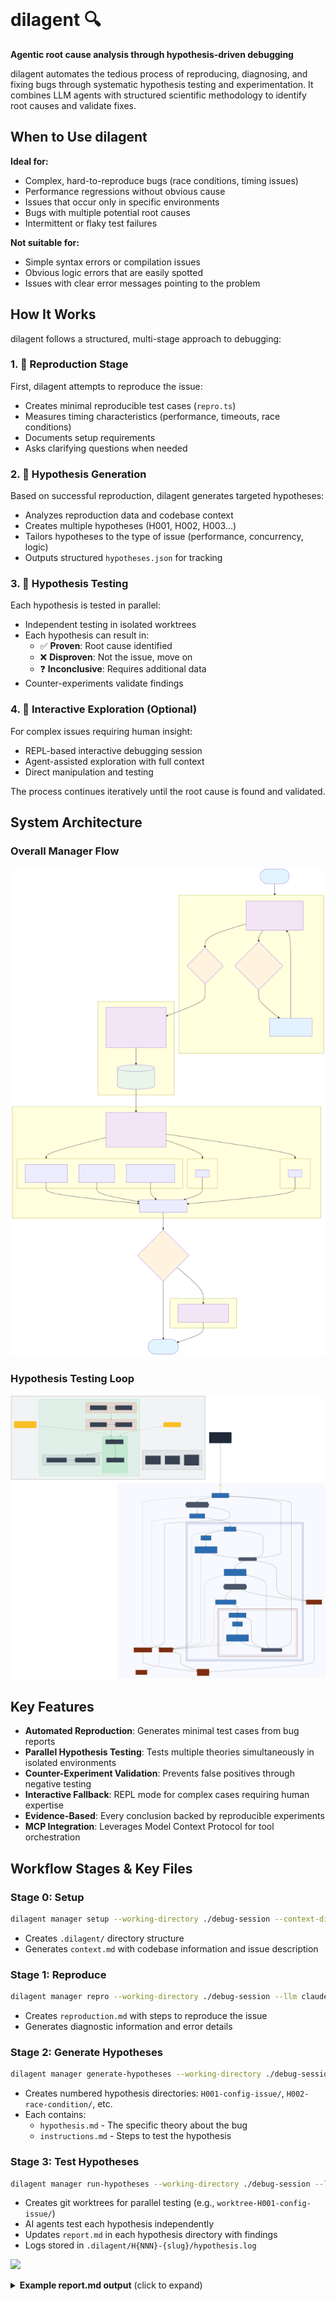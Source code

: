 <img src="https://gitbucket.schickling.dev/api/get/32330263261d8466bc8146badc9dabbcdbf3425a046486097f62f47c10b9cf96" alt="" height="200"/>

# dilagent 🔍

**Agentic root cause analysis through hypothesis-driven debugging**

dilagent automates the tedious process of reproducing, diagnosing, and fixing bugs through systematic hypothesis testing and experimentation. It combines LLM agents with structured scientific methodology to identify root causes and validate fixes.

## When to Use dilagent

**Ideal for:**
- Complex, hard-to-reproduce bugs (race conditions, timing issues)
- Performance regressions without obvious cause
- Issues that occur only in specific environments
- Bugs with multiple potential root causes
- Intermittent or flaky test failures

**Not suitable for:**
- Simple syntax errors or compilation issues
- Obvious logic errors that are easily spotted
- Issues with clear error messages pointing to the problem

## How It Works

dilagent follows a structured, multi-stage approach to debugging:

### 1. 🔬 Reproduction Stage
First, dilagent attempts to reproduce the issue:
- Creates minimal reproducible test cases (`repro.ts`)
- Measures timing characteristics (performance, timeouts, race conditions)
- Documents setup requirements
- Asks clarifying questions when needed

### 2. 🧠 Hypothesis Generation  
Based on successful reproduction, dilagent generates targeted hypotheses:
- Analyzes reproduction data and codebase context
- Creates multiple hypotheses (H001, H002, H003...)
- Tailors hypotheses to the type of issue (performance, concurrency, logic)
- Outputs structured `hypotheses.json` for tracking

### 3. 🧪 Hypothesis Testing
Each hypothesis is tested in parallel:
- Independent testing in isolated worktrees
- Each hypothesis can result in:
  - ✅ **Proven**: Root cause identified
  - ❌ **Disproven**: Not the issue, move on
  - ❓ **Inconclusive**: Requires additional data
- Counter-experiments validate findings

### 4. 💬 Interactive Exploration (Optional)
For complex issues requiring human insight:
- REPL-based interactive debugging session
- Agent-assisted exploration with full context
- Direct manipulation and testing

The process continues iteratively until the root cause is found and validated.

## System Architecture

### Overall Manager Flow
![System Overview](./diagrams/manager-flow.svg)

### Hypothesis Testing Loop
![Hypothesis Loop](./diagrams/hypothesis-loop.svg)

## Key Features

- **Automated Reproduction**: Generates minimal test cases from bug reports
- **Parallel Hypothesis Testing**: Tests multiple theories simultaneously in isolated environments
- **Counter-Experiment Validation**: Prevents false positives through negative testing
- **Interactive Fallback**: REPL mode for complex cases requiring human expertise
- **Evidence-Based**: Every conclusion backed by reproducible experiments
- **MCP Integration**: Leverages Model Context Protocol for tool orchestration

## Workflow Stages & Key Files

### Stage 0: Setup
```bash
dilagent manager setup --working-directory ./debug-session --context-directory ./my-project
```
- Creates `.dilagent/` directory structure
- Generates `context.md` with codebase information and issue description

### Stage 1: Reproduce
```bash
dilagent manager repro --working-directory ./debug-session --llm claude
```
- Creates `reproduction.md` with steps to reproduce the issue
- Generates diagnostic information and error details

### Stage 2: Generate Hypotheses
```bash
dilagent manager generate-hypotheses --working-directory ./debug-session --count 3 --llm claude
```
- Creates numbered hypothesis directories: `H001-config-issue/`, `H002-race-condition/`, etc.
- Each contains:
  - `hypothesis.md` - The specific theory about the bug
  - `instructions.md` - Steps to test the hypothesis

### Stage 3: Test Hypotheses
```bash
dilagent manager run-hypotheses --working-directory ./debug-session --llm claude
```
- Creates git worktrees for parallel testing (e.g., `worktree-H001-config-issue/`)
- AI agents test each hypothesis independently
- Updates `report.md` in each hypothesis directory with findings
- Logs stored in `.dilagent/H{NNN}-{slug}/hypothesis.log`

![](https://share.cleanshot.com/Khr4vWlL+)

<details>
<summary><strong>Example report.md output</strong> (click to expand)</summary>

```markdown
# Hypothesis H003: Race Condition in Connection Pool

## Status: ✅ PROVEN

## Initial Analysis
The intermittent timeout errors in production suggested a potential race condition
in the database connection pool management. The error pattern showed:
- Errors occur only under high concurrent load (>100 req/s)  
- Error rate increases exponentially with load
- Database logs show connection pool exhaustion messages
- Issue started appearing after the connection pooling refactor in commit abc123

## Investigation Steps

### Step 1: Reproduce the Issue
Created load test script that successfully reproduced the issue:
```bash
# Load test that triggers the race condition
ab -n 10000 -c 50 http://localhost:3000/api/users/search
# Result: 3.2% failure rate with "connection pool timeout" errors
```

### Step 2: Code Analysis
Identified suspicious code in `src/db/pool.ts:42-58`:
```typescript
// PROBLEMATIC: Race condition between check and increment
if (this.activeConnections < this.maxConnections) {
  // Gap here - another request could increment activeConnections
  this.activeConnections++;
  return this.createConnection();
}
```

### Step 3: Root Cause Identification
The race condition occurs when multiple requests simultaneously:
1. Check `activeConnections < maxConnections` (both see same value)
2. Both increment `activeConnections` 
3. Both attempt to create connections
4. Total connections exceed `maxConnections`
5. Database rejects excess connections
6. Pool state becomes inconsistent

## Fix Applied
Implemented atomic operation using mutex lock:
```typescript
// FIXED: Atomic check-and-increment
async acquireConnection(): Promise<Connection> {
  return this.mutex.acquire(async () => {
    if (this.activeConnections >= this.maxConnections) {
      throw new PoolExhaustedError();
    }
    this.activeConnections++;
    return this.createConnection();
  });
}
```

## Validation Results

### Load Testing
- ✅ 10,000 requests at 50 concurrent: 0% failure rate
- ✅ 50,000 requests at 200 concurrent: 0% failure rate  
- ✅ Connection count never exceeds maxConnections under load

### Code Review
- ✅ All database operations now use atomic operations
- ✅ Added connection pool metrics and monitoring
- ✅ Updated connection pool tests to include concurrency scenarios

### Counter-Experiments
- ✅ Reverting to old code: Issue reproduces immediately
- ✅ Artificially increasing load beyond capacity: Proper error handling
- ✅ Simulating connection failures: Pool recovers correctly

## Performance Impact
- No measurable latency increase (<1ms)
- Memory usage unchanged  
- CPU overhead negligible

## Additional Observations
- This pattern exists in 3 other services using the same pooling library
- Similar race conditions found in Redis connection pool
- Recommended: Audit all resource pooling implementations company-wide

## Files Modified
- `src/db/pool.ts` - Fixed race condition
- `tests/db/pool.test.ts` - Added concurrency tests
- `package.json` - Added async-mutex dependency
```
</details>

### Stage 4: Summary
```bash
dilagent manager summary --working-directory ./debug-session
```
- Aggregates all hypothesis reports
- Generates final summary with likely root causes and fixes

## Quick Start

```bash
# Install
npm install -g dilagent

# Run the complete workflow in one command
dilagent manager all \
  --context-directory ./my-project \
  --working-directory ./debug-session \
  --count 3 \
  --llm claude

# Key options:
# --llm claude|codex - Choose AI model (Claude recommended)
# --working-directory - Where dilagent stores its files
# --context-directory - The codebase to debug
# --count - Number of hypotheses to generate (default: 3)
# --flaky - Use this flag for intermittent/flaky issues
# --repl - Start interactive mode for complex debugging
```

## Troubleshooting

**Issue: Reproduction fails**
- Ensure the bug description is clear and specific
- Check that all required dependencies are installed
- Verify the issue occurs in the provided codebase

**Issue: All hypotheses are inconclusive**
- Try increasing `--count` to generate more hypotheses
- Add more context to `context.md` about recent changes
- Use `--repl` mode for manual exploration

**Issue: Worktree creation fails**
- Ensure you're in a git repository
- Check that git worktree is supported (Git 2.5+)
- Verify sufficient disk space for multiple worktrees

## Configuration

**Environment Variables:**
- `DILAGENT_CLI_PATH` - Automatically set to CLI location for MCP proxy

**LLM Tools:**
- Requires either `claude` or `codex` command in your PATH
- Claude recommended for best results
- Configure your API keys according to your LLM tool's documentation

**Working Directory Best Practices:**
- Use a dedicated directory (e.g., `./debug-sessions/issue-123/`)
- Keep separate from your main codebase
- Clean up old sessions periodically to save disk space

## Requirements

- Bun 1.2+
- Git (for worktree isolation)
- Local LLM tool (`claude` or `codex` command available in PATH)